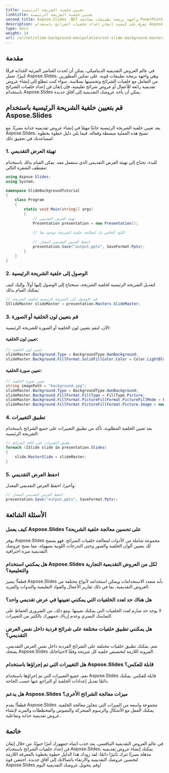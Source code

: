 ```yaml
---
title: تعيين خلفية الشريحة الرئيسية
linktitle: تعيين خلفية الشريحة الرئيسية
second_title: Aspose.Slides .NET واجهة برمجة تطبيقات معالجة PowerPoint
description: تعرف على كيفية إتقان إعداد خلفيات الشرائح باستخدام Aspose.Slides في هذا الدليل التفصيلي خطوة بخطوة. ارفع عروضك التقديمية إلى المستوى التالي من خلال صور جذابة.
type: docs
weight: 14
url: /ar/net/slide-background-manipulation/set-slide-background-master/
---
```

## مقدمة

في عالم العروض التقديمية الديناميكي، يمكن أن تُحدث العناصر المرئية الجذابة فرقًا كبيرًا. تعمل Aspose.Slides، وهي واجهة برمجة تطبيقات قوية، على تمكين المطورين من التعامل مع خلفيات الشرائح وتحسينها بسلاسة. سواء كنت تتطلع إلى إنشاء عروض تقديمية رائعة للأعمال أو عروض شرائح تعليمية، فإن إتقان فن إعداد خلفيات الشرائح باستخدام Aspose.Slides يمكن أن يأخذ عروضك التقديمية إلى آفاق جديدة.

## قم بتعيين خلفية الشريحة الرئيسية باستخدام Aspose.Slides

يعد تعيين خلفية الشريحة الرئيسية جانبًا مهمًا في إنشاء عروض تقديمية جذابة بصريًا. مع Aspose.Slides، تصبح هذه العملية مبسطة وفعالة. فيما يلي دليل خطوة بخطوة لمساعدتك في تحقيق ذلك:

### 1. تهيئة العرض التقديمي

للبدء، تحتاج إلى تهيئة العرض التقديمي الذي ستعمل معه. يمكن القيام بذلك باستخدام مقتطف الشفرة التالي:

```csharp
using Aspose.Slides;
using System;

namespace SlideBackgroundTutorial
{
    class Program
    {
        static void Main(string[] args)
        {
            // تهيئة العرض التقديمي
            Presentation presentation = new Presentation();
            
            // الكود الخاص بك لمعالجة خلفية الشريحة موجود هنا
            
            // احفظ العرض التقديمي المعدل
            presentation.Save("output.pptx", SaveFormat.Pptx);
        }
    }
}
```

### 2. الوصول إلى خلفية الشريحة الرئيسية

لتعديل الشريحة الرئيسية لخلفية الشريحة، ستحتاج إلى الوصول إليها أولاً. وإليك كيف يمكنك القيام بذلك:

```csharp
// قم بالوصول إلى الشريحة الرئيسية لخلفية الشريحة
ISlideMaster slideMaster = presentation.Masters.SlideMaster;
```

### 3. قم بتعيين لون الخلفية أو الصورة

الآن، لنقم بتعيين لون الخلفية أو الصورة للشريحة الرئيسية:

#### تعيين لون الخلفية:
```csharp
// تعيين لون الخلفية
slideMaster.Background.Type = BackgroundType.OwnBackground;
slideMaster.Background.FillFormat.SolidFillColor.Color = Color.LightBlue;
```

#### تعيين صورة الخلفية:
```csharp
// تعيين صورة الخلفية
string imagePath = "background.jpg";
slideMaster.Background.Type = BackgroundType.OwnBackground;
slideMaster.Background.FillFormat.FillType = FillType.Picture;
slideMaster.Background.FillFormat.PictureFillFormat.PictureFillMode = PictureFillMode.Stretch;
slideMaster.Background.FillFormat.PictureFillFormat.Picture.Image = new IPPImage(Image.FromFile(imagePath));
```

### 4. تطبيق التغييرات

بعد تعيين الخلفية المطلوبة، تأكد من تطبيق التغييرات على جميع الشرائح باستخدام الشريحة الرئيسية:

```csharp
// تطبيق التغييرات على كافة الشرائح
foreach (ISlide slide in presentation.Slides)
{
    slide.MasterSlide = slideMaster;
}
```

### 5. احفظ العرض التقديمي

وأخيرا، احفظ العرض التقديمي المعدل:

```csharp
// احفظ العرض التقديمي المعدل
presentation.Save("output.pptx", SaveFormat.Pptx);
```

## الأسئلة الشائعة

### كيف يعمل Aspose.Slides على تحسين معالجة خلفية الشريحة؟

يوفر Aspose.Slides مجموعة شاملة من الأدوات لمعالجة خلفيات الشرائح. فهو يسمح لك بتعيين ألوان الخلفية والصور وحتى التدرجات اللونية بسهولة، مما يمنح عروضك التقديمية ميزة احترافية.

### هل يمكنني استخدام Aspose.Slides لكل من العروض التقديمية التجارية والتعليمية؟

قطعاً! يتميز Aspose.Slides بأنه متعدد الاستخدامات ويمكن استخدامه لأنواع مختلفة من العروض التقديمية، بما في ذلك تقارير الأعمال والمواد التعليمية والندوات والمزيد.

### هل هناك حد لعدد الخلفيات التي يمكنني تعيينها في عرض تقديمي واحد؟

لا يوجد حد صارم لعدد الخلفيات التي يمكنك تعيينها. ومع ذلك، من الضروري الحفاظ على التماسك البصري وعدم إرباك جمهورك بالكثير من التغييرات.

### هل يمكنني تطبيق خلفيات مختلفة على شرائح فردية داخل نفس العرض التقديمي؟

نعم، يمكنك تطبيق خلفيات مختلفة على الشرائح الفردية داخل نفس العرض التقديمي. يمنحك Aspose.Slides المرونة اللازمة لتخصيص خلفية كل شريحة وفقًا لاحتياجاتك.

### هل التغييرات التي تم إجراؤها باستخدام Aspose.Slides قابلة للعكس؟

نعم، جميع التغييرات التي تم إجراؤها باستخدام Aspose.Slides قابلة للعكس. يمكنك دائمًا تعديل إعدادات الخلفية أو التراجع عنها حسب الحاجة.

### هل يدعم Aspose.Slides ميزات معالجة الشرائح الأخرى؟

قطعاً! يقدم Aspose.Slides مجموعة واسعة من الميزات التي تتجاوز معالجة الخلفية. يمكنك العمل مع الأشكال والرسوم المتحركة والنصوص والمخططات والمزيد لإنشاء عروض تقديمية جذابة وتفاعلية.

## خاتمة

في عالم العروض التقديمية التنافسي، يعد جذب انتباه جمهورك أمرًا حيويًا. من خلال إتقان فن إعداد خلفيات الشرائح باستخدام Aspose.Slides، يمكنك إنشاء عروض تقديمية مذهلة بصريًا تترك تأثيرًا دائمًا. لقد زودك هذا الدليل خطوة بخطوة بالمعرفة اللازمة لتحسين عروضك التقديمية والارتقاء باتصالاتك إلى آفاق جديدة. احتضن قوة Aspose.Slides وقم بتحويل عروضك التقديمية اليوم!